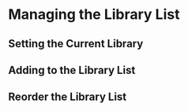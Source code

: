 # Managing the Library List

## Setting the Current Library

## Adding to the Library List

## Reorder the Library List